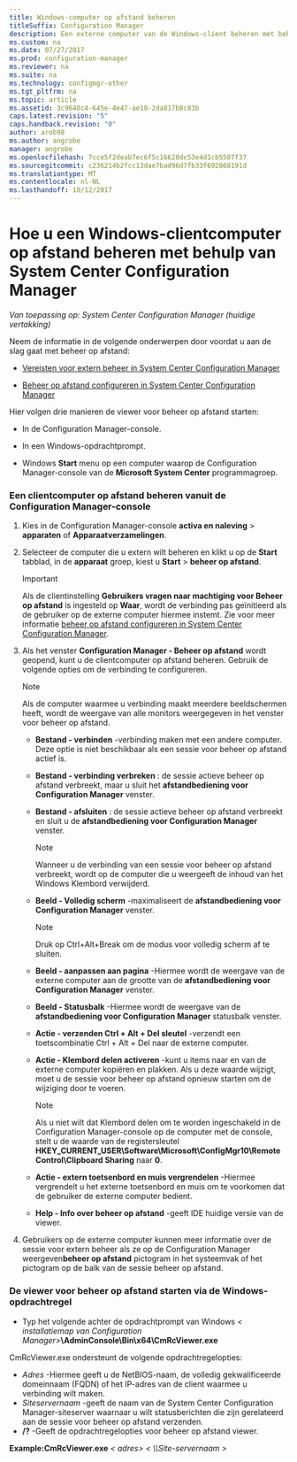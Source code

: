 ```yaml
---
title: Windows-computer op afstand beheren
titleSuffix: Configuration Manager
description: Een externe computer van de Windows-client beheren met behulp van System Center Configuration Manager.
ms.custom: na
ms.date: 07/27/2017
ms.prod: configuration-manager
ms.reviewer: na
ms.suite: na
ms.technology: configmgr-other
ms.tgt_pltfrm: na
ms.topic: article
ms.assetid: 3c9648c4-645e-4e47-ae10-2da817b8c83b
caps.latest.revision: "5"
caps.handback.revision: "0"
author: arob98
ms.author: angrobe
manager: angrobe
ms.openlocfilehash: 7cce5f2deab7ec6f5c16628dc53e4d1cb5507f37
ms.sourcegitcommit: c236214b2fcc13dae7bad96d7fb33f692868191d
ms.translationtype: MT
ms.contentlocale: nl-NL
ms.lasthandoff: 10/12/2017
---
```

# <a name="how-to-remotely-administer-a-windows-client-computer-by-using-system-center-configuration-manager"></a>Hoe u een Windows-clientcomputer op afstand beheren met behulp van System Center Configuration Manager

*Van toepassing op: System Center Configuration Manager (huidige vertakking)*

Neem de informatie in de volgende onderwerpen door voordat u aan de slag gaat met beheer op afstand:  

-   [Vereisten voor extern beheer in System Center Configuration Manager](../../../../core/clients/manage/remote-control/prerequisites-for-remote-control.md)  

-   [Beheer op afstand configureren in System Center Configuration Manager](../../../../core/clients/manage/remote-control/configuring-remote-control.md)  

Hier volgen drie manieren de viewer voor beheer op afstand starten:  

-   In de Configuration Manager-console.  

-   In een Windows-opdrachtprompt.  

-   Windows **Start** menu op een computer waarop de Configuration Manager-console van de **Microsoft System Center** programmagroep.  

### <a name="to-remotely-administer-a-client-computer-from-the-configuration-manager-console"></a>Een clientcomputer op afstand beheren vanuit de Configuration Manager-console  

1.  Kies in de Configuration Manager-console **activa en naleving** > **apparaten** of **Apparaatverzamelingen**.  

3.  Selecteer de computer die u extern wilt beheren en klikt u op de **Start** tabblad, in de **apparaat** groep, kiest u **Start** > **beheer op afstand**.  

    > [!IMPORTANT]  
    >  Als de clientinstelling **Gebruikers vragen naar machtiging voor Beheer op afstand** is ingesteld op **Waar**, wordt de verbinding pas geïnitieerd als de gebruiker op de externe computer hiermee instemt. Zie voor meer informatie [beheer op afstand configureren in System Center Configuration Manager](../../../../core/clients/manage/remote-control/configuring-remote-control.md).  

4.  Als het venster **Configuration Manager - Beheer op afstand** wordt geopend, kunt u de clientcomputer op afstand beheren. Gebruik de volgende opties om de verbinding te configureren.  

    > [!NOTE]  
    >  Als de computer waarmee u verbinding maakt meerdere beeldschermen heeft, wordt de weergave van alle monitors weergegeven in het venster voor beheer op afstand.  

    -   **Bestand - verbinden** -verbinding maken met een andere computer. Deze optie is niet beschikbaar als een sessie voor beheer op afstand actief is.  

    -   **Bestand - verbinding verbreken** : de sessie actieve beheer op afstand verbreekt, maar u sluit het **afstandbediening voor Configuration Manager** venster.  

    -   **Bestand - afsluiten** : de sessie actieve beheer op afstand verbreekt en sluit u de **afstandbediening voor Configuration Manager** venster.  

        > [!NOTE]  
        >  Wanneer u de verbinding van een sessie voor beheer op afstand verbreekt, wordt op de computer die u weergeeft de inhoud van het Windows Klembord verwijderd.  

    -   **Beeld - Volledig scherm** -maximaliseert de **afstandbediening voor Configuration Manager** venster.  

        > [!NOTE]  
        >  Druk op Ctrl+Alt+Break om de modus voor volledig scherm af te sluiten.  

    -   **Beeld - aanpassen aan pagina** -Hiermee wordt de weergave van de externe computer aan de grootte van de **afstandbediening voor Configuration Manager** venster.  

    -   **Beeld - Statusbalk** -Hiermee wordt de weergave van de **afstandbediening voor Configuration Manager** statusbalk venster.  

    -   **Actie - verzenden Ctrl + Alt + Del sleutel** -verzendt een toetscombinatie Ctrl + Alt + Del naar de externe computer.  

    -   **Actie - Klembord delen activeren** -kunt u items naar en van de externe computer kopiëren en plakken. Als u deze waarde wijzigt, moet u de sessie voor beheer op afstand opnieuw starten om de wijziging door te voeren.  

        > [!NOTE]  
        >  Als u niet wilt dat Klembord delen om te worden ingeschakeld in de Configuration Manager-console op de computer met de console, stelt u de waarde van de registersleutel **HKEY_CURRENT_USER\Software\Microsoft\ConfigMgr10\Remote Control\Clipboard Sharing** naar **0**.  

    -   **Actie - extern toetsenbord en muis vergrendelen** -Hiermee vergrendelt u het externe toetsenbord en muis om te voorkomen dat de gebruiker de externe computer bedient.  

    -   **Help - Info over beheer op afstand** -geeft IDE huidige versie van de viewer.  

5.  Gebruikers op de externe computer kunnen meer informatie over de sessie voor extern beheer als ze op de Configuration Manager weergeven**beheer op afstand** pictogram in het systeemvak of het pictogram op de balk van de sessie beheer op afstand.  

### <a name="to-start-the-remote-control-viewer-from-the-windows-command-line"></a>De viewer voor beheer op afstand starten via de Windows-opdrachtregel  

-   Typ het volgende achter de opdrachtprompt van Windows *< installatiemap van Configuration Manager\>***\AdminConsole\Bin\x64\CmRcViewer.exe**  

CmRcViewer.exe ondersteunt de volgende opdrachtregelopties:  

- *Adres* -Hiermee geeft u de NetBIOS-naam, de volledig gekwalificeerde domeinnaam (FQDN) of het IP-adres van de client waarmee u verbinding wilt maken.
- *Siteservernaam* -geeft de naam van de System Center Configuration Manager-siteserver waarnaar u wilt statusberichten die zijn gerelateerd aan de sessie voor beheer op afstand verzenden.
- **/?** -Geeft de opdrachtregelopties voor beheer op afstand viewer.  
     
**Example:CmRcViewer.exe** *< adres\>*   *< \\\Site-servernaam >*  
